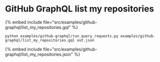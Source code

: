 # GitHub GraphQL list my repositories

{% embed include file="src/examples/github-graphql/list_my_repositories.gql" %}

```
python examples/github-graphql/run_query_requests.py examples/github-graphql/list_my_repositories.gql out.json
```

{% embed include file="src/examples/github-graphql/list_my_repositories.json" %}


